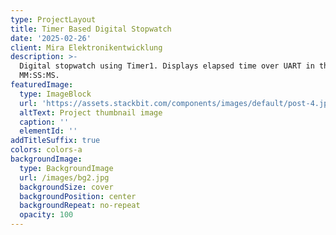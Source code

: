 ```yaml
---
type: ProjectLayout
title: Timer Based Digital Stopwatch
date: '2025-02-26'
client: Mira Elektronikentwicklung
description: >-
  Digital stopwatch using Timer1. Displays elapsed time over UART in the format
  MM:SS:MS.
featuredImage:
  type: ImageBlock
  url: 'https://assets.stackbit.com/components/images/default/post-4.jpeg'
  altText: Project thumbnail image
  caption: ''
  elementId: ''
addTitleSuffix: true
colors: colors-a
backgroundImage:
  type: BackgroundImage
  url: /images/bg2.jpg
  backgroundSize: cover
  backgroundPosition: center
  backgroundRepeat: no-repeat
  opacity: 100
---
```

